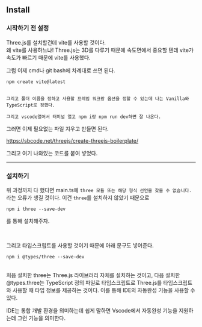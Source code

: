 ## Install

### 시작하기 전 설정

Three.js를 설치할건데 vite를 사용할 것이다. <br>
왜 vite를 사용하느냐! Three.js는 3D를 다루기 때문에 속도면에서 중요할 텐데 vite가 속도가 빠르기 때문에 vite를 사용했다.

그럼 이제 cmd나 git bash에 차례대로 쓰면 된다.

```
npm create vite@latest


그리고 폴더 이름을 정하고 사용할 프레임 워크랑 옵션을 정할 수 있는데 나는 Vanilla와 TypeScript로 정했다.

그리고 vscode열어서 터미널 열고 npm i랑 npm run dev하면 잘 나온다.
```

그러면 이제 필요없는 파일 지우고 만들면 된다.

https://sbcode.net/threejs/create-threejs-boilerplate/

그리고 여기 나와있는 코드를 붙여 넣었다.

---

### 설치하기

위 과정까지 다 했다면 main.ts에 `three 모듈 또는 해당 형식 선언을 찾을 수 없습니다.` 라는 오류가 생길 것이다. 이건 `three`를 설치하지 않았기 때문으로

```
npm i three --save-dev
```

를 통해 설치해주자.

<br>

그리고 타입스크립트를 사용할 것이기 때문에 아래 문구도 넣어준다.

```
npm i @types/three --save-dev
```

<br>
처음 설치한 three는 Three.js 라이브러리 자체를 설치하는 것이고, 다음 설치한 @types.three는 TypeScript 정의 파일로 타입스크립트로 Three.js를 타입스크립트와 사용할 때 타입 정보를 제공하는 것이다. 이를 통해 IDE의 자동완성 기능을 사용할 수 있다.

<br>

IDE는 통합 개발 환경을 의미하는데 쉽게 말하면 Vscode에서 자동완성 기능을 지원하는데 그런 기능을 의미한다.
